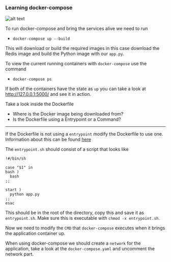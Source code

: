### Learning docker-compose

![alt text](https://i1.wp.com/foxutech.com/wp-content/uploads/2017/06/docker-compose1.png?fit=50%2C400&ssl=1 "docker-compose")

To run docker-compose and bring the services alive we need to run
* `docker-compose up --build`

This will download or build the required images in this case download the Redis image and build the Python image with our `app.py`.

To view the current running containers with `docker-compose` use the command

* `docker-compose ps`

If both of the containers have the state as `up` you can take a look at <http://127.0.0.1:5000/> and see it in action.

Take a look inside the Dockerfile
* Where is the Docker image being downloaded from?
* Is the Dockerfile using a Entrypoint or a Command?

------------------------------------------------------

If the Dockerfile is not using a `entrypoint` modify the Dockerfile to use one. Information about this can be found [here](https://docs.docker.com/engine/reference/builder/#entrypoint)

The `entrypoint.sh` should consist of a script that looks like

```
!#/bin/sh

case "$1" in
bash )
  bash
;;

start )
  python app.py
;;
esac

```

This should be in the root of the directory, copy this and save it as `entrypoint.sh`. Make sure this is executable with `chmod -x entrypoint.sh`.

Now we need to modify the `CMD` that `docker-compose` executes when it brings the application container up.

When using docker-compose we should create a `network` for the application, take a look at the `docker-compose.yaml` and uncomment the network part.
